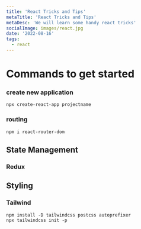 ```yaml
---
title: 'React Tricks and Tips'
metaTitle: 'React Tricks and Tips'
metaDesc: 'We will learn some handy react tricks'
socialImage: images/react.jpg
date: '2022-08-16'
tags:
  - react
---
```

# Commands to get started
### create new application
```
npx create-react-app projectname
```
### routing
```
npm i react-router-dom
```
## State Management

### Redux

## Styling

### Tailwind
```
npm install -D tailwindcss postcss autoprefixer
npx tailwindcss init -p
```